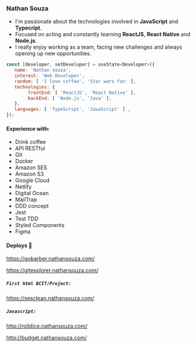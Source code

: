 ### Nathan Souza

<ul>
  <li> I'm passionate about the technologies involved in <b>JavaScript</b> and <b>Typecript</b>. </li>

  <li> Focused on acting and constantly learning <b>ReactJS</b>, <b>React Native</b> and <b>Node.js</b>. </li>

  <li> I really enjoy working as a team, facing new challenges and always opening up new opportunities. </li>
</ul>

```js
const [developer, setDeveloper] = useState<Developer>({
   name: 'Nathan Souza',
   interest: 'Web Developer',
   random: [ 'I love coffee', 'Star wars fan' ],   
   technologies: {
        frontEnd: [ 'ReactJS', 'React Native' ],
        backEnd: [ 'Node.js', 'Java' ],
   },
   languages: [ 'TypeScript', 'JavaScript' ] ,
});
```


#### Experience with:
<ul>
  <li>Drink coffee</li>
  <li>API RESTful</li>
  <li>Git</li>
  <li>Docker</li>  
  <li>Amazon SES</li>
  <li>Amazon S3</li>
  <li>Google Cloud</li>
  <li>Netlify</li>
  <li>Digital Ocean</li>
  <li>MailTrap</li>
  <li>DDD concept</li> 
  <li>Jest</li>    
  <li>Test TDD</li>  
  <li>Styled Components</li>  
  <li>Figma</li>
</ul>

#### Deploys :rocket:
https://gobarber.nathansouza.com/

https://gitexplorer.nathansouza.com/

##### ```First html BCIT/Project:```
https://sesclean.nathansouza.com/

##### ```Javascript:```
http://rolldice.nathansouza.com/

http://budget.nathansouza.com/

